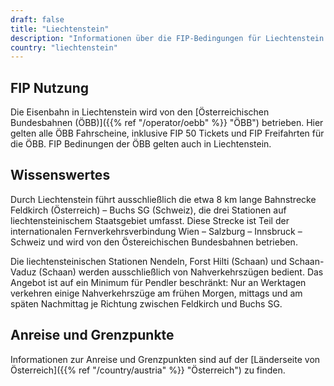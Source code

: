 ```yaml
---
draft: false
title: "Liechtenstein"
description: "Informationen über die FIP-Bedingungen für Liechtenstein und für welche Betreiber Vergünstigungen genutzt werden können."
country: "liechtenstein"
---
```


## FIP Nutzung

Die Eisenbahn in Liechtenstein wird von den [Österreichischen Bundesbahnen (ÖBB)]({{% ref "/operator/oebb" %}} "ÖBB") betrieben. Hier gelten alle ÖBB Fahrscheine, inklusive FIP 50 Tickets und FIP Freifahrten für die ÖBB. FIP Bedinungen der ÖBB gelten auch in Liechtenstein.

## Wissenswertes

Durch Liechtenstein führt ausschließlich die etwa 8 km lange Bahnstrecke Feldkirch (Österreich) – Buchs SG (Schweiz), die drei Stationen auf liechtensteinischem Staatsgebiet umfasst. Diese Strecke ist Teil der internationalen Fernverkehrsverbindung Wien – Salzburg – Innsbruck – Schweiz und wird von den Östereichischen Bundesbahnen betrieben.

Die liechtensteinischen Stationen Nendeln, Forst Hilti (Schaan) und Schaan-Vaduz (Schaan) werden ausschließlich von Nahverkehrszügen bedient. Das Angebot ist auf ein Minimum für Pendler beschränkt: Nur an Werktagen verkehren einige Nahverkehrszüge am frühen Morgen, mittags und am späten Nachmittag je Richtung zwischen Feldkirch und Buchs SG.

## Anreise und Grenzpunkte

Informationen zur Anreise und Grenzpunkten sind auf der [Länderseite von Österreich]({{% ref "/country/austria" %}} "Österreich") zu finden.
